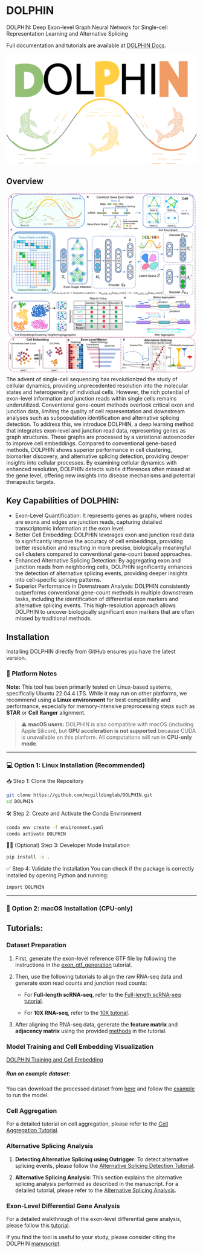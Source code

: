 # DOLPHIN

DOLPHIN: Deep Exon-level Graph Neural Network for Single-cell Representation Learning and Alternative Splicing

Full documentation and tutorials are available at [DOLPHIN Docs](https://dolphin-sc.readthedocs.io/en/latest/).

<img title="DOLPHIN Logo" alt="Alt text" src="DOLPHIN_logo.png">

## Overview
<img title="DOLPHIN Overview" alt="Alt text" src="Overview_DOLPHIN.png">
The advent of single-cell sequencing has revolutionized the study of cellular dynamics, providing unprecedented resolution into the molecular states and heterogeneity of individual cells. However, the rich potential of exon-level information and junction reads within single cells remains underutilized. Conventional gene-count methods overlook critical exon and junction data, limiting the quality of cell representation and downstream analyses such as subpopulation identification and alternative splicing detection. To address this, we introduce DOLPHIN, a deep learning method that integrates exon-level and junction read data, representing genes as graph structures. These graphs are processed by a variational autoencoder to improve cell embeddings. Compared to conventional gene-based methods, DOLPHIN shows superior performance in cell clustering, biomarker discovery, and alternative splicing detection, providing deeper insights into cellular processes. By examining cellular dynamics with enhanced resolution, DOLPHIN detects subtle differences often missed at the gene level, offering new insights into disease mechanisms and potential therapeutic targets.

## Key Capabilities of DOLPHIN:

- Exon-Level Quantification: It represents genes as graphs, where nodes are exons and edges are junction reads, capturing detailed transcriptomic information at the exon level.
- Better Cell Embedding: DOLPHIN leverages exon and junction read data to significantly improve the accuracy of cell embeddings, providing better resolution and resulting in more precise, biologically meaningful cell clusters compared to conventional gene-count based approaches.
- Enhanced Alternative Splicing Detection: By aggregating exon and junction reads from neighboring cells, DOLPHIN significantly enhances the detection of alternative splicing events, providing deeper insights into cell-specific splicing patterns.
- Superior Performance in Downstream Analysis: DOLPHIN consistently outperforms conventional gene-count methods in multiple downstream tasks, including the identification of differential exon markers and alternative splicing events. This high-resolution approach allows DOLPHIN to uncover biologically significant exon markers that are often missed by traditional methods.

## Installation

Installing DOLPHIN directly from GitHub ensures you have the latest version. 

### 🧠 Platform Notes

**Note:** This tool has been primarily tested on Linux-based systems, specifically Ubuntu 22.04.4 LTS. While it may run on other platforms, we recommend using a **Linux environment** for best compatibility and performance, especially for memory-intensive preprocessing steps such as **STAR** or **Cell Ranger** alignment.

>⚠️ **macOS users:** DOLPHIN is also compatible with macOS (including Apple Silicon), but **GPU acceleration is not supported** because CUDA is unavailable on this platform. All computations will run in **CPU-only mode**.

---

### 💻 Option 1: Linux Installation (Recommended)
📥 Step 1: Clone the Repository
```bash
git clone https://github.com/mcgilldinglab/DOLPHIN.git
cd DOLPHIN
```

🛠 Step 2: Create and Activate the Conda Environment
```bash
conda env create -f environment.yaml
conda activate DOLPHIN
```

🧑‍💻 (Optional) Step 3: Developer Mode Installation
```bash
pip install -e .
```

✅ Step 4: Validate the Installation
You can check if the package is correctly installed by opening Python and running:
```bash
import DOLPHIN
```
---

### 🍎 Option 2: macOS Installation (CPU-only)

## Tutorials:

### Dataset Preparation

1. First, generate the exon-level reference GTF file by following the instructions in the [exon_gtf_generation](https://github.com/mcgilldinglab/DOLPHIN/blob/main/tutorial/step0_generate_exon_gtf.ipynb) tutorial.

2. Then, use the following tutorials to align the raw RNA-seq data and generate exon read counts and junction read counts:

   - For **Full-length scRNA-seq**, refer to the [Full-length scRNA-seq tutorial](https://github.com/mcgilldinglab/DOLPHIN/blob/main/tutorial/step1_1_preprocess_full_length.md).

   - For **10X RNA-seq**, refer to the [10X tutorial](https://github.com/mcgilldinglab/DOLPHIN/blob/main/tutorial/step1_2_preprocess_10X.md).
     
3. After aligning the RNA-seq data, generate the **feature matrix** and **adjacency matrix** using the provided [methods](https://github.com/mcgilldinglab/DOLPHIN/tree/main/tutorial) in the tutorial. 

### Model Training and Cell Embedding Visualization
[DOLPHIN Training and Cell Embedding](https://github.com/mcgilldinglab/DOLPHIN/blob/main/tutorial/step3_run_DOLPHIN.ipynb)

##### Run on example dataset:
You can download the processed dataset from [here](https://mcgill-my.sharepoint.com/:f:/g/personal/kailu_song_mail_mcgill_ca/EvZtHeW7qjJJs_RHc2-327ABeLXafa-ruvfk9Vs134crig?e=VBn7KG)
and follow the [example](https://github.com/mcgilldinglab/DOLPHIN/blob/main/example/run_DOLPHIN.ipynb) to run the model.

### Cell Aggregation
For a detailed tutorial on cell aggregation, please refer to the [Cell Aggregation Tutorial](./tutorial/step4_cell_aggregation.ipynb).

### Alternative Splicing Analysis
1. **Detecting Alternative Splicing using Outrigger**: 
   To detect alternative splicing events, please follow the [Alternative Splicing Detection Tutorial](./tutorial/step5_alternative_splicing.md).

2. **Alternative Splicing Analysis**:
   This section explains the alternative splicing analysis performed as described in the manuscript. For a detailed tutorial, please refer to the [Alternative Splicing Analysis](./tutorial/step6_alternative_splicing_analysis.ipynb).

### Exon-Level Differential Gene Analysis

For a detailed walkthrough of the exon-level differential gene analysis, please follow this [tutorial](./tutorial/step7_2_EDEG_analysis.ipynb).


If you find the tool is useful to your study, please consider citing the DOLPHIN [manuscript](https://doi.org/10.21203/rs.3.rs-5474597/v1).
